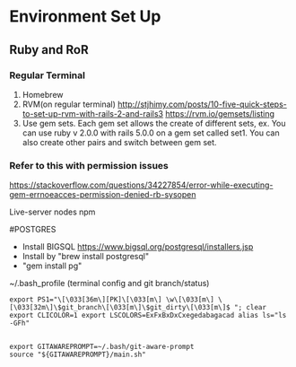 # Environment Set Up
## Ruby and RoR
### Regular Terminal
1. Homebrew
2. RVM(on regular terminal)
http://stjhimy.com/posts/10-five-quick-steps-to-set-up-rvm-with-rails-2-and-rails3
https://rvm.io/gemsets/listing 
3. Use gem sets. Each gem set allows the create of different sets, ex. You can use ruby v 2.0.0 with rails 5.0.0 on a gem set called set1. You can also create other pairs and switch between gem set.

### Refer to this with permission issues
https://stackoverflow.com/questions/34227854/error-while-executing-gem-errnoeacces-permission-denied-rb-sysopen

Live-server nodes npm

#POSTGRES
* Install BIGSQL https://www.bigsql.org/postgresql/installers.jsp
* Install by "brew install postgresql"
* "gem install pg"


~/.bash_profile (terminal config and git branch/status)
	
	
	export PS1="\[\033[36m\][PK]\[\033[m\] \w\[\033[m\] \[\033[32m\]\$git_branch\[\033[m\]\$git_dirty\[\033[m\]$ "; clear
	export CLICOLOR=1 export LSCOLORS=ExFxBxDxCxegedabagacad alias ls="ls -GFh"
	

	export GITAWAREPROMPT=~/.bash/git-aware-prompt
	source "${GITAWAREPROMPT}/main.sh"


